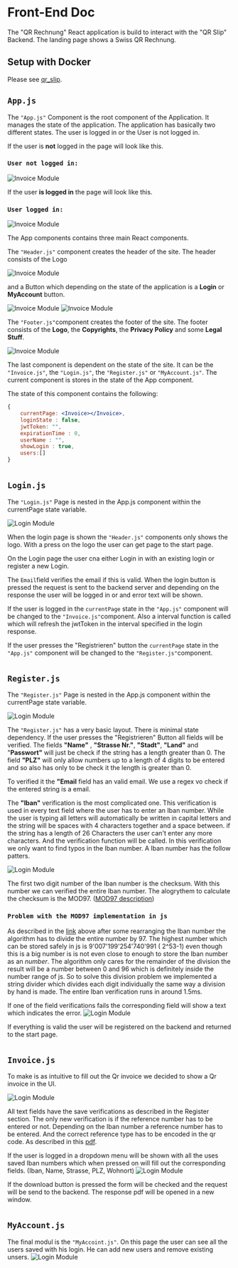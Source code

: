 # Front-End Doc

The "QR Rechnung" React application is build to interact with the "QR Slip" Backend. The landing page shows a Swiss QR Rechnung.

## Setup with Docker

Please see [qr_slip](https://github.com/ds1-fs21-gruppe19/qr_slip.git).

## `App.js`

The `"App.js"` Component is the root component of the Application. It manages the state of the application. The application has basically two different states. The user is logged in or the User is not logged in. 

If the user is **not** logged in the page will look like this.

### `User not logged in:`
![Invoice Module](Screenshots/croped/QRSlip6.png)


If the user **is logged in** the page will look like this.

### `User logged in:`
![Invoice Module](Screenshots/croped/QRSlip3.png)

The App components contains three main React components. 

The `"Header.js"` component creates the header of the site. The header consists of the Logo

![Invoice Module](Screenshots/croped/QRSlip9.png)

and a Button which depending on the state of the application is a **Login** or **MyAccount** button.

![Invoice Module](Screenshots/croped/QRSlip11.png)
![Invoice Module](Screenshots/croped/QRSlip10.png)

The `"Footer.js"`component creates the footer of the site. The footer consists of the **Logo**, the **Copyrights**, the **Privacy Policy** and some **Legal Stuff**.

![Invoice Module](Screenshots/croped/QRSlip12.png)

The last component is dependent on the state of the site. It can be the `"Invoice.js"`, the `"Login.js"`, the `"Register.js"` or `"MyAccount.js"`. The current component is stores in the state of the App component. 

The state of this component contains the following:
````jsx
{
    currentPage: <Invoice></Invoice>,
    loginState : false,
    jwtToken: "",
    expirationTime : 0,
    userName : "",  
    showLogin : true,
    users:[]
}
````

#
## `Login.js`
The `"Login.js"` Page is nested in the App.js component within the currentPage state variable.

![Login Module](Screenshots/croped/QRSlip1.png)

When the login page is shown the `"Header.js"` components only shows the logo. With a press on the logo the user can get page to the start page. 

On the Login page the user cna either Login in with an existing login or register a new Login. 

The `Email`field verifies the email if this is valid. When the login button is pressed the request is sent to the backend server and depending on the response the user will be logged in or and error text will be shown. 

If the user is logged in the `currentPage` state in the `"App.js"` component will be changed to the `"Invoice.js"`component. Also a interval function is called which will refresh the jwtToken in the interval specified in the login response.

If the user presses the "Registrieren" button the `currentPage` state in the `"App.js"` component will be changed to the `"Register.js"`component. 

#
## `Register.js`
The `"Register.js"` Page is nested in the App.js component within the currentPage state variable.

![Login Module](Screenshots/croped/QRSlip2.png)

The `"Register.js"` has a very basic layout. There is minimal state dependency. If the user presses the "Registrieren" Button all fields will be verified. The fields **"Name"** , **"Strasse Nr."**, **"Stadt"**, **"Land"** and "**Passwort"** will just be check if the string has a length greater than 0. The field **"PLZ"** will only allow numbers up to a length of 4 digits to be entered and so also has only to be check it the length is greater than 0. 

To verified it the **"Email** field has an valid email. We use a regex vo check if the entered string is a email. 

The **"Iban"** verification is the most complicated one. This verification is used in every text field where the user has to enter an Iban number. While the user is typing all letters will automatically be written in capital letters and the string will be spaces with 4 characters together and a space between. if the string has a length of 26 Characters the user can't enter any more characters. And the verification function will be called. In this verification we only want to find typos in the Iban number. A Iban number has the follow patters. 


![Login Module](Screenshots/croped/QRSlip13.png)

The first two digit number of the Iban number is the checksum. With this number we can verified the entire Iban number. The alogrythem to calculate the checksum is the MOD97. ([MOD97 description](https://usersite.datalab.eu/pantheonusermanual/tabid/316/language/en-us/topic/calculation-of-check-digits-according-to-modulus-97-10/htmlid/2261/default.aspx))

### `Problem with the MOD97 implementation in js`

As described in the [link](https://usersite.datalab.eu/pantheonusermanual/tabid/316/language/en-us/topic/calculation-of-check-digits-according-to-modulus-97-10/htmlid/2261/default.aspx) above after some rearranging the Iban number the algorithm has to divide the entire number by 97. The highest number which can be stored safely in js is 9'007'199'254'740'991 ( 2^53-1) even though this is a big number is is not even close to enough to store the Iban number as an *number*. The algorithm only cares for the remainder of the division the result will be a number between 0 and 96 which is definitely inside the number range of js. So to solve this division problem we implemented a string divider which divides each digit individually the same way a division by hand is made. The entire Iban verification runs in around 1.5ms.


If one of the field verifications fails the corresponding field will show a text which indicates the error.
![Login Module](Screenshots/croped/QRSlip8.png)

If everything is valid the user will be registered on the backend and returned to the start page.


#
## `Invoice.js`

To make is as intuitive to fill out the Qr invoice we decided to show a Qr invoice in the UI.

![Login Module](Screenshots/croped/QRSlip3.png)

All text fields have the save verifications as described in the Register section. The only new verification is if the reference number has to be entered or not. Depending on the Iban number a reference number has to be entered. And the correct reference type has to be encoded in the qr code. As described in this [pdf](https://www.paymentstandards.ch/dam/downloads/ig-qr-bill-de.pdf).

If the user is logged in a dropdown menu will be shown with all the uses saved Iban numbers which when pressed on will fill out the corresponding fields. (Iban, Name, Strasse, PLZ, Wohnort)
![Login Module](Screenshots/croped/QRSlip4.png)

If the download button is pressed the form will be checked and the request will be send to the backend. The response pdf will be opened in a new window.

#
## `MyAccount.js`

The final modul is the `"MyAccoint.js"`. On this page the user can see all the users saved with his login. He can add new users and remove existing unsers. 
![Login Module](Screenshots/croped/QRSlip5.png)